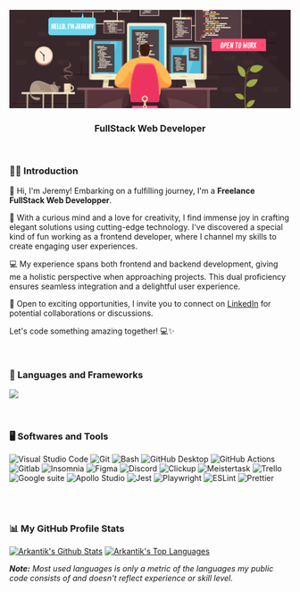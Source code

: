 <!-- Header section -->
<p align="center">
  <img src="https://github.com/Arkantik/Arkantik/blob/main/programmer%20work.png" alt="Jeremy Dohin"/></a>
  <h3 align="center">FullStack Web Developer</h3>
</p>
</br>


<!-- Introduction section -->
### 👨‍💻 Introduction
<p>
👋 Hi, I'm Jeremy! Embarking on a fulfilling journey, I'm a <b>Freelance FullStack Web Developper</b>.

🚀 With a curious mind and a love for creativity, I find immense joy in crafting elegant solutions using cutting-edge technology. I've discovered a special kind of fun working as a frontend developer, where I channel my skills to create engaging user experiences.

💻 My experience spans both frontend and backend development, giving me a holistic perspective when approaching projects. This dual proficiency ensures seamless integration and a delightful user experience.

💼 Open to exciting opportunities, I invite you to connect on <a href="https://www.linkedin.com/in/jeremy-dohin/" aria-label="linkedin button">LinkedIn</a> for potential collaborations or discussions.

Let's code something amazing together! 💻✨
</p>
</br>

<!-- Languages and Frameworks badges section -->

### 🧰 Languages and Frameworks 

<p>
  <a href="https://skillicons.dev">
    <img src="https://skillicons.dev/icons?i=html,css,js,ts,sass,docker,react,nextjs,angular,tailwind,markdown,graphql,nodejs,express,mysql,postgres&theme=dark" />
  </a>
</p>
</br>

<!-- Softwares and Tools badges section -->
### 🖥️ Softwares and Tools 

<p>
  <img alt="Visual Studio Code" src="https://img.shields.io/badge/Visual Studio Code-0078d7.svg?logo=visual-studio-code&logoColor=white"/>
  <img alt="Git" src="https://img.shields.io/badge/Git-F05033.svg?logo=git&logoColor=white"/>
  <img alt="Bash" src="https://img.shields.io/badge/Bash-4EAA25.svg?logo=gnu-bash&logoColor=white"/>
  <img alt="GitHub Desktop" src="https://img.shields.io/badge/GitHub%20Desktop-8034A9.svg?logo=github&logoColor=white"/>
  <img alt="GitHub Actions" src="https://img.shields.io/badge/GitHub%20Actions-2671E5.svg?logo=github%20actions&logoColor=white">
  <img alt="Gitlab" src="https://img.shields.io/badge/Gitlab-%23181717.svg?logo=gitlab&logoColor=white">
  <img alt="Insomnia" src="https://img.shields.io/badge/Insomnia-4000BF.svg?logo=insomnia&logoColor=white">
  <img alt="Figma" src="https://img.shields.io/badge/Figma-F24E1E.svg?logo=figma&logoColor=white"/>
  <img alt="Discord" src="https://img.shields.io/badge/Discord-5865F2.svg?logo=discord&logoColor=white"/>
  <img alt="Clickup" src="https://img.shields.io/badge/Clickup-7B68EE.svg?logo=clickup&logoColor=white"/>
  <img alt="Meistertask" src="https://img.shields.io/badge/Meistertask-00aaff.svg?logo=meistertask&logoColor=white"/>
  <img alt="Trello" src="https://img.shields.io/badge/Trello-%23026AA7.svg?logo=Trello&logoColor=white"/>
  <img alt="Google suite" src="https://img.shields.io/badge/Google Suite-yellow.svg?logo=google&logoColor=white"/>
  <img alt="Apollo Studio" src="https://img.shields.io/badge/Apollo Studio-311C87.svg?logo=apollo-graphql&logoColor=white"/>
  <img alt="Jest" src="https://img.shields.io/badge/Jest-%23C21325?logo=jest&logoColor=white"/>
  <img alt="Playwright" src="https://img.shields.io/badge/Playwright-%232EAD33?logo=playwright&logoColor=white"/>
  <img alt="ESLint" src="https://img.shields.io/badge/ESLint-4B3263?logo=eslint&logoColor=white"/>
  <img alt="Prettier" src="https://img.shields.io/badge/prettier-%23F7B93E.svg?logo=prettier&logoColor=black"/>
</p>
</br>

#

### 📊 My GitHub Profile Stats 

<a href="https://github.com/anuraghazra/github-readme-stats"><img alt="Arkantik's Github Stats" src="https://github-readme-stats.vercel.app/api?username=arkantik&show_icons=true&include_all_commits=true&count_private=true&theme=city_lights&hide_border=true" max-height="192px"/></a>
<a href="https://github.com/anuraghazra/github-readme-stats"><img alt="Arkantik's Top Languages" src="https://github-readme-stats.vercel.app/api/top-langs/?username=arkantik&langs_count=8&layout=compact&include_all_commits=true&count_private=true&theme=city_lights&hide_border=true" max-height="192px"/></a>
          
<i><b>Note:</b> Most used languages is only a metric of the languages my public code consists of and doesn't reflect experience or skill level.</i>

